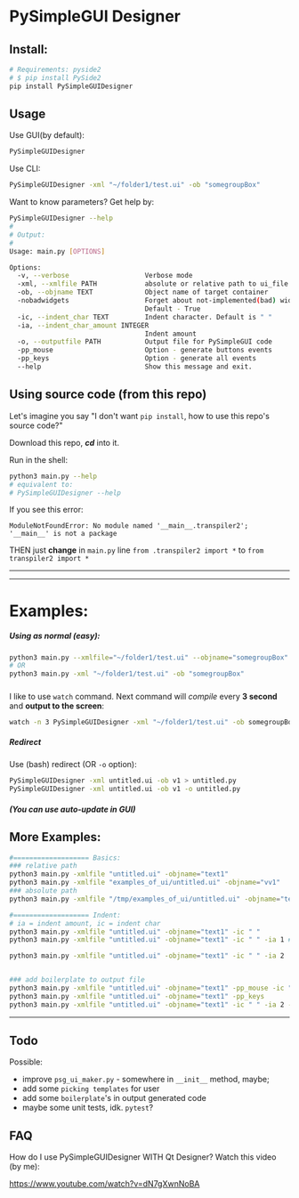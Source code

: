 # PySimpleGUI Designer

## Install:
```bash
# Requirements: pyside2
# $ pip install PySide2
pip install PySimpleGUIDesigner
```

## Usage
Use GUI(by default):
```bash
PySimpleGUIDesigner
```

Use CLI:
```bash
PySimpleGUIDesigner -xml "~/folder1/test.ui" -ob "somegroupBox"
```

Want to know parameters? Get help by:
```bash
PySimpleGUIDesigner --help
# 
# Output:
# 
Usage: main.py [OPTIONS]

Options:
  -v, --verbose                   Verbose mode
  -xml, --xmlfile PATH            absolute or relative path to ui_file
  -ob, --objname TEXT             Object name of target container
  -nobadwidgets                   Forget about not-implemented(bad) widgets.
                                  Default - True
  -ic, --indent_char TEXT         Indent character. Default is " "
  -ia, --indent_char_amount INTEGER
                                  Indent amount
  -o, --outputfile PATH           Output file for PySimpleGUI code
  -pp_mouse                       Option - generate buttons events
  -pp_keys                        Option - generate all events
  --help                          Show this message and exit.
```



## Using source code (from this repo)

Let's imagine you say "I don't want `pip install`, how to use this repo's source code?"

Download this repo, ***cd*** into it.

Run in the shell:
```bash
python3 main.py --help
# equivalent to:
# PySimpleGUIDesigner --help
```

If you see this error:

`ModuleNotFoundError: No module named '__main__.transpiler2'; '__main__' is not a package`

THEN just **change** in `main.py` line `from .transpiler2 import *` to `from transpiler2 import *`

----
----


# Examples:

##### Using as normal (easy):
```bash
python3 main.py --xmlfile="~/folder1/test.ui" --objname="somegroupBox"
# OR
python3 main.py -xml "~/folder1/test.ui" -ob "somegroupBox"
```

##### 
I like to use `watch` command. Next command will *compile* every **3 second** and **output to the screen**:
```bash
watch -n 3 PySimpleGUIDesigner -xml "~/folder1/test.ui" -ob somegroupBox
```

##### Redirect
Use (bash) redirect (OR `-o` option):
```bash
PySimpleGUIDesigner -xml untitled.ui -ob v1 > untitled.py
PySimpleGUIDesigner -xml untitled.ui -ob v1 -o untitled.py
```

##### *(You can use auto-update in GUI)*




## More Examples:

```bash
#=================== Basics:
### relative path
python3 main.py -xmlfile "untitled.ui" -objname="text1"
python3 main.py -xmlfile "examples_of_ui/untitled.ui" -objname="vv1"
### absolute path
python3 main.py -xmlfile "/tmp/examples_of_ui/untitled.ui" -objname="text1"

#=================== Indent:
# ia = indent amount, ic = indent char
python3 main.py -xmlfile "untitled.ui" -objname="text1" -ic " "
python3 main.py -xmlfile "untitled.ui" -objname="text1" -ic " " -ia 1 # the same effect, as command above

python3 main.py -xmlfile "untitled.ui" -objname="text1" -ic " " -ia 2


### add boilerplate to output file
python3 main.py -xmlfile "untitled.ui" -objname="text1" -pp_mouse -ic " " -ia 2
python3 main.py -xmlfile "untitled.ui" -objname="text1" -pp_keys
python3 main.py -xmlfile "untitled.ui" -objname="text1" -ic " " -ia 2 -pp_keys

```

---

## Todo

Possible:
- improve `psg_ui_maker.py` - somewhere in `__init__` method, maybe;
- add some `picking templates` for user
- add some `boilerplate`'s in output generated code
- maybe some unit tests, idk. `pytest`?


## FAQ

How do I use PySimpleGUIDesigner WITH Qt Designer?
Watch this video (by me):

https://www.youtube.com/watch?v=dN7gXwnNoBA
